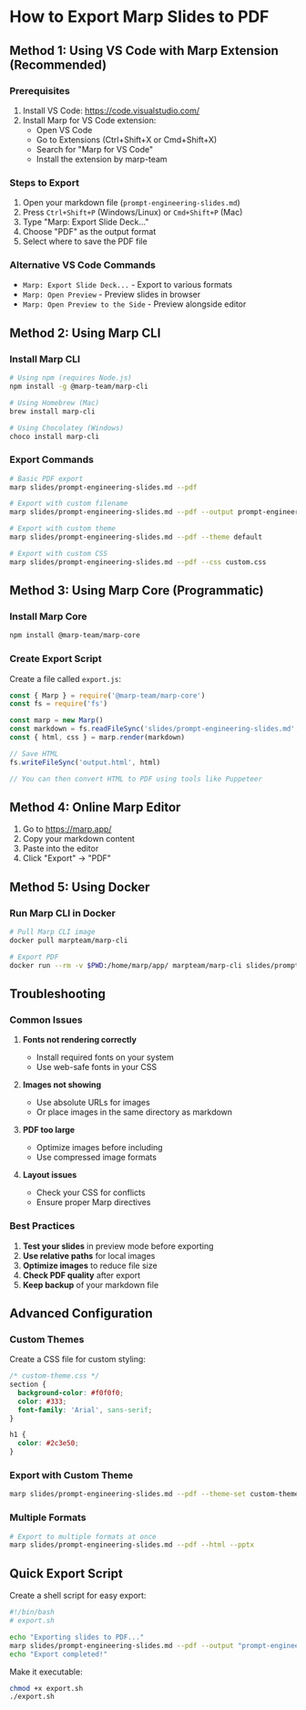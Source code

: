 # How to Export Marp Slides to PDF

## Method 1: Using VS Code with Marp Extension (Recommended)

### Prerequisites
1. Install VS Code: https://code.visualstudio.com/
2. Install Marp for VS Code extension:
   - Open VS Code
   - Go to Extensions (Ctrl+Shift+X or Cmd+Shift+X)
   - Search for "Marp for VS Code"
   - Install the extension by marp-team

### Steps to Export
1. Open your markdown file (`prompt-engineering-slides.md`)
2. Press `Ctrl+Shift+P` (Windows/Linux) or `Cmd+Shift+P` (Mac)
3. Type "Marp: Export Slide Deck..."
4. Choose "PDF" as the output format
5. Select where to save the PDF file

### Alternative VS Code Commands
- `Marp: Export Slide Deck...` - Export to various formats
- `Marp: Open Preview` - Preview slides in browser
- `Marp: Open Preview to the Side` - Preview alongside editor

## Method 2: Using Marp CLI

### Install Marp CLI
```bash
# Using npm (requires Node.js)
npm install -g @marp-team/marp-cli

# Using Homebrew (Mac)
brew install marp-cli

# Using Chocolatey (Windows)
choco install marp-cli
```

### Export Commands
```bash
# Basic PDF export
marp slides/prompt-engineering-slides.md --pdf

# Export with custom filename
marp slides/prompt-engineering-slides.md --pdf --output prompt-engineering.pdf

# Export with custom theme
marp slides/prompt-engineering-slides.md --pdf --theme default

# Export with custom CSS
marp slides/prompt-engineering-slides.md --pdf --css custom.css
```

## Method 3: Using Marp Core (Programmatic)

### Install Marp Core
```bash
npm install @marp-team/marp-core
```

### Create Export Script
Create a file called `export.js`:
```javascript
const { Marp } = require('@marp-team/marp-core')
const fs = require('fs')

const marp = new Marp()
const markdown = fs.readFileSync('slides/prompt-engineering-slides.md', 'utf8')
const { html, css } = marp.render(markdown)

// Save HTML
fs.writeFileSync('output.html', html)

// You can then convert HTML to PDF using tools like Puppeteer
```

## Method 4: Online Marp Editor

1. Go to https://marp.app/
2. Copy your markdown content
3. Paste into the editor
4. Click "Export" → "PDF"

## Method 5: Using Docker

### Run Marp CLI in Docker
```bash
# Pull Marp CLI image
docker pull marpteam/marp-cli

# Export PDF
docker run --rm -v $PWD:/home/marp/app/ marpteam/marp-cli slides/prompt-engineering-slides.md --pdf
```

## Troubleshooting

### Common Issues

1. **Fonts not rendering correctly**
   - Install required fonts on your system
   - Use web-safe fonts in your CSS

2. **Images not showing**
   - Use absolute URLs for images
   - Or place images in the same directory as markdown

3. **PDF too large**
   - Optimize images before including
   - Use compressed image formats

4. **Layout issues**
   - Check your CSS for conflicts
   - Ensure proper Marp directives

### Best Practices

1. **Test your slides** in preview mode before exporting
2. **Use relative paths** for local images
3. **Optimize images** to reduce file size
4. **Check PDF quality** after export
5. **Keep backup** of your markdown file

## Advanced Configuration

### Custom Themes
Create a CSS file for custom styling:
```css
/* custom-theme.css */
section {
  background-color: #f0f0f0;
  color: #333;
  font-family: 'Arial', sans-serif;
}

h1 {
  color: #2c3e50;
}
```

### Export with Custom Theme
```bash
marp slides/prompt-engineering-slides.md --pdf --theme-set custom-theme.css
```

### Multiple Formats
```bash
# Export to multiple formats at once
marp slides/prompt-engineering-slides.md --pdf --html --pptx
```

## Quick Export Script

Create a shell script for easy export:
```bash
#!/bin/bash
# export.sh

echo "Exporting slides to PDF..."
marp slides/prompt-engineering-slides.md --pdf --output "prompt-engineering-$(date +%Y%m%d).pdf"
echo "Export completed!"
```

Make it executable:
```bash
chmod +x export.sh
./export.sh
``` 